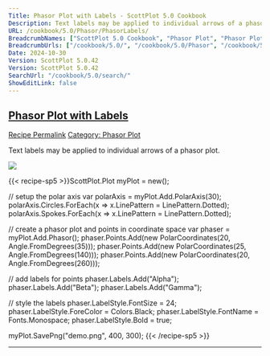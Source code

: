 ```yaml
---
Title: Phasor Plot with Labels - ScottPlot 5.0 Cookbook
Description: Text labels may be applied to individual arrows of a phasor plot.
URL: /cookbook/5.0/Phasor/PhasorLabels/
BreadcrumbNames: ["ScottPlot 5.0 Cookbook", "Phasor Plot", "Phasor Plot with Labels"]
BreadcrumbUrls: ["/cookbook/5.0/", "/cookbook/5.0/Phasor", "/cookbook/5.0/Phasor/PhasorLabels"]
Date: 2024-10-30
Version: ScottPlot 5.0.42
Version: ScottPlot 5.0.42
SearchUrl: "/cookbook/5.0/search/"
ShowEditLink: false
---
```



<h2 style='border-bottom: 0;'><a href='/cookbook/5.0/Phasor/PhasorLabels'>Phasor Plot with Labels</a></h2>

<div class="d-flex mb-2">
<a class="btn btn-sm btn-primary me-1" href="/cookbook/5.0/Phasor/PhasorLabels">Recipe Permalink</a>
<a class="btn btn-sm btn-success me-1" href="/cookbook/5.0/Phasor">Category: Phasor Plot</a>
</div>

Text labels may be applied to individual arrows of a phasor plot.

[![](/cookbook/5.0/images/PhasorLabels.png?241029205813)](/cookbook/5.0/images/PhasorLabels.png?241029205813)

{{< recipe-sp5 >}}ScottPlot.Plot myPlot = new();

// setup the polar axis
var polarAxis = myPlot.Add.PolarAxis(30);
polarAxis.Circles.ForEach(x => x.LinePattern = LinePattern.Dotted);
polarAxis.Spokes.ForEach(x => x.LinePattern = LinePattern.Dotted);

// create a phasor plot and points in coordinate space
var phaser = myPlot.Add.Phasor();
phaser.Points.Add(new PolarCoordinates(20, Angle.FromDegrees(35)));
phaser.Points.Add(new PolarCoordinates(25, Angle.FromDegrees(140)));
phaser.Points.Add(new PolarCoordinates(20, Angle.FromDegrees(260)));

// add labels for points
phaser.Labels.Add("Alpha");
phaser.Labels.Add("Beta");
phaser.Labels.Add("Gamma");

// style the labels
phaser.LabelStyle.FontSize = 24;
phaser.LabelStyle.ForeColor = Colors.Black;
phaser.LabelStyle.FontName = Fonts.Monospace;
phaser.LabelStyle.Bold = true;

myPlot.SavePng("demo.png", 400, 300);
{{< /recipe-sp5 >}}

<hr class='my-5 invisible'>


